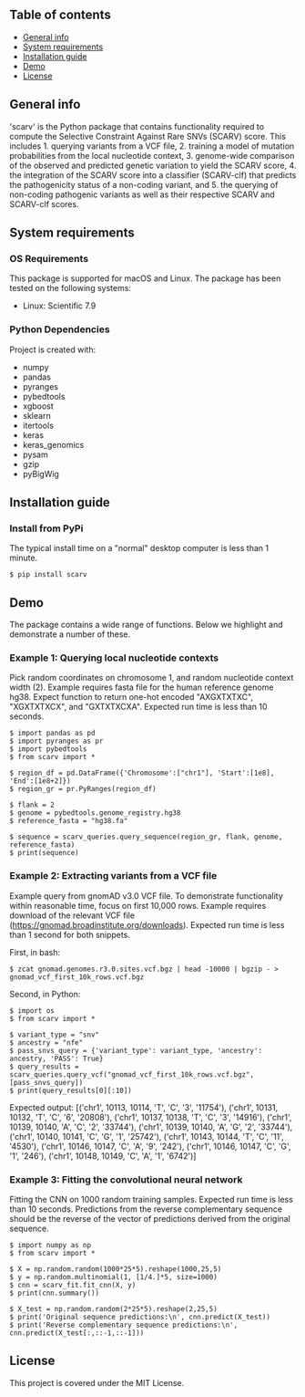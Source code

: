 ## Table of contents
* [General info](#general-info)
* [System requirements](#technologies)
* [Installation guide](#setup)
* [Demo](#demo)
* [License](#license)

## General info
'scarv' is the Python package that contains functionality required to compute the Selective Constraint Against Rare SNVs (SCARV) score. This includes 1. querying variants from a VCF file, 2. training a model of mutation probabilities from the local nucleotide context, 3. genome-wide comparison of the observed and predicted genetic variation to yield the SCARV score, 4. the integration of the SCARV score into a classifier (SCARV-clf) that predicts the pathogenicity status of a non-coding variant, and 5. the querying of non-coding pathogenic variants as well as their respective SCARV and SCARV-clf scores.

## System requirements
### OS Requirements
This package is supported for macOS and Linux.
The package has been tested on the following systems:
* Linux: Scientific 7.9

### Python Dependencies
Project is created with:
* numpy
* pandas
* pyranges
* pybedtools
* xgboost
* sklearn
* itertools
* keras
* keras_genomics
* pysam
* gzip
* pyBigWig


## Installation guide
### Install from PyPi
The typical install time on a "normal" desktop computer is less than 1 minute.
```
$ pip install scarv
```

## Demo
The package contains a wide range of functions. Below we highlight and demonstrate a number of these.
### Example 1: Querying local nucleotide contexts
Pick random coordinates on chromosome 1, and random nucleotide context width (2).
Example requires fasta file for the human reference genome hg38.
Expect function to return one-hot encoded "AXGXTXTXC", "XGXTXTXCX", and "GXTXTXCXA".
Expected run time is less than 10 seconds.
```
$ import pandas as pd
$ import pyranges as pr
$ import pybedtools
$ from scarv import *

$ region_df = pd.DataFrame({'Chromosome':["chr1"], 'Start':[1e8], 'End':[1e8+2]})
$ region_gr = pr.PyRanges(region_df)

$ flank = 2
$ genome = pybedtools.genome_registry.hg38
$ reference_fasta = "hg38.fa"

$ sequence = scarv_queries.query_sequence(region_gr, flank, genome, reference_fasta)
$ print(sequence)
```

### Example 2: Extracting variants from a VCF file
Example query from gnomAD v3.0 VCF file.
To demonstrate functionality within reasonable time, focus on first 10,000 rows.
Example requires download of the relevant VCF file (https://gnomad.broadinstitute.org/downloads).
Expected run time is less than 1 second for both snippets.

First, in bash:
```
$ zcat gnomad.genomes.r3.0.sites.vcf.bgz | head -10000 | bgzip - > gnomad_vcf_first_10k_rows.vcf.bgz
```

Second, in Python:
```
$ import os
$ from scarv import *

$ variant_type = "snv"
$ ancestry = "nfe"
$ pass_snvs_query = {'variant_type': variant_type, 'ancestry': ancestry, 'PASS': True}
$ query_results = scarv_queries.query_vcf("gnomad_vcf_first_10k_rows.vcf.bgz", [pass_snvs_query])
$ print(query_results[0][:10])
```

Expected output:
[('chr1', 10113, 10114, 'T', 'C', '3', '11754'), ('chr1', 10131, 10132, 'T', 'C', '6', '20808'), ('chr1', 10137, 10138, 'T', 'C', '3', '14916'), ('chr1', 10139, 10140, 'A', 'C', '2', '33744'), ('chr1', 10139, 10140, 'A', 'G', '2', '33744'), ('chr1', 10140, 10141, 'C', 'G', '1', '25742'), ('chr1', 10143, 10144, 'T', 'C', '11', '4530'), ('chr1', 10146, 10147, 'C', 'A', '9', '242'), ('chr1', 10146, 10147, 'C', 'G', '1', '246'), ('chr1', 10148, 10149, 'C', 'A', '1', '6742')]


### Example 3: Fitting the convolutional neural network
Fitting the CNN on 1000 random training samples.
Expected run time is less than 10 seconds.
Predictions from the reverse complementary sequence should be the reverse of the vector of predictions derived from the original sequence.
```
$ import numpy as np
$ from scarv import *

$ X = np.random.random(1000*25*5).reshape(1000,25,5)
$ y = np.random.multinomial(1, [1/4.]*5, size=1000)
$ cnn = scarv_fit.fit_cnn(X, y)
$ print(cnn.summary())

$ X_test = np.random.random(2*25*5).reshape(2,25,5)
$ print('Original sequence predictions:\n', cnn.predict(X_test))
$ print('Reverse complementary sequence predictions:\n', cnn.predict(X_test[:,::-1,::-1]))
```

## License
This project is covered under the MIT License.


